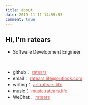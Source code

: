 ```yaml
---
title: about
date: 2019-11-11 14:59:53
comment: true
---
```




## Hi, I'm ratears

- Software Development Engineer



<br>

- github：	[<font color=#f0534e>ratears</font>](https://github.com/ratears)
- email：	[<font color=#f0534e>ratears.life@outlook.com</font>](mailto:ratears.life@outlook.com)
- writing：  [<font color=#f0534e>art.ratears.life</font>](https://art.ratears.life)
- music：	[<font color=#f0534e>music.ratears.life</font>](https://music.ratears.life)
- WeChat：	[<font color=#f0534e>ratears</font>](https://cdn.staticaly.com/gh/ratears/image-hosting@main/blog-img-bed/image.3u54ymlsqn40.webp)